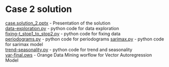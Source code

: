 # Case 2 solution

[case.solution_2.pptx](case.solution_2.pptx) - Presentation of the solution  
[data-exploration.py](data-exploration.py) - python code for data exploration  
[fixing-t_stop1_to_stop2.py](fixing-t_stop1_to_stop2.py) - python code for fixing data  
[periodograms.py](periodograms.py) - python code for periodograms
[sarimax.py](sarimax.py) - python code for sarimax model  
[trend-seasonality.py](trend-seasonality.py) - python code for trend and seasonality  
[var-final.ows](var-final.ows) - Orange Data Mining worflow for Vector Autoregression Model  
